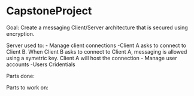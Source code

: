 # CapstoneProject

Goal:
Create a messaging Client/Server architecture that is secured using encryption. 

Server used to:
	- Manage client connections
		-Client A asks to connect to Client B. When Client B asks to connect to Client A, messaging
		is allowed using a symetric key. Client A will host the connection
	- Manage user accounts
		-Users Cridentials

Parts done:

Parts to work on:







